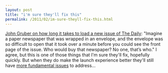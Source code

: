 ```yaml
---
layout: post
title: "i'm sure they'll fix this"
permalink: /2011/02/im-sure-theyll-fix-this.html
---
```


<p><a href="http://daringfireball.net/2011/02/the_daily_wait">John Gruber on how long it takes to load a new issue of The Daily</a>:  &quot;Imagine a paper newspaper that was wrapped in an envelope, and the envelope was so difficult to open that it took over a minute before you could see the front page of the issue. Who would buy that newspaper? No one, that’s who.&quot;  I agree, but this is one of those things that I&#39;m sure they&#39;ll fix, hopefully quickly. But when they do make the launch experience better they&#39;ll still have <a href="http://www.sippey.com/2011/02/the-daily.html">more fundamental issues</a> to address...</p>


